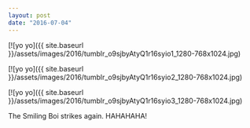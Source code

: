 ```yaml
---
layout: post
date: "2016-07-04"
---
```


[![yo yo]({{ site.baseurl }}/assets/images/2016/tumblr_o9sjbyAtyQ1r16syio1_1280-768x1024.jpg)

[![yo yo]({{ site.baseurl }}/assets/images/2016/tumblr_o9sjbyAtyQ1r16syio2_1280-768x1024.jpg)

[![yo yo]({{ site.baseurl }}/assets/images/2016/tumblr_o9sjbyAtyQ1r16syio3_1280-768x1024.jpg)

The Smiling Boi strikes again. HAHAHAHA!

